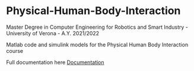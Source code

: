 # Physical-Human-Body-Interaction

Master Degree in Computer Engineering for Robotics and Smart Industry - University of Verona - A.Y. 2021/2022

Matlab code and simulink models for the Physical Human Body Interaction course

Full documentation here [Documentation](./docs/Physical_Human_Robot_Interaction.pdf)

